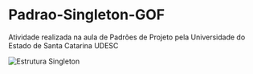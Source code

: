 # Padrao-Singleton-GOF
Atividade realizada na aula de Padrões de Projeto pela Universidade do Estado de Santa Catarina UDESC

![Estrutura Singleton](https://github.com/camimassaneiro/Padrao-Singleton-GOF/upload/main)
